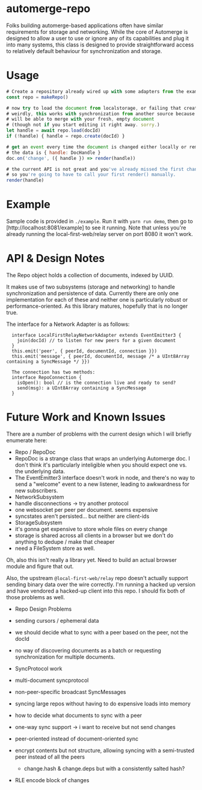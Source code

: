 # automerge-repo

Folks building automerge-based applications often have similar requirements for storage and networking. While the core of Automerge is designed to allow a user to use or ignore any of its capabilities and plug it into many systems, this class is designed to provide straightforward access to relatively default behaviour for synchronization and storage.

# Usage
```js
# Create a repository already wired up with some adapters from the example code
const repo = makeRepo()

# now try to load the document from localstorage, or failing that create a new one
# weirdly, this works with synchronization from another source because the other source
# will be able to merge with your fresh, empty document
# (though not if you start editing it right away. sorry.)
let handle = await repo.load(docId)
if (!handle) { handle = repo.create(docId) }

# get an event every time the document is changed either locally or remotely
# the data is { handle: DocHandle }
doc.on('change', ({ handle }) => render(handle))

# the current API is not great and you've already missed the first change notification by now
# so you're going to have to call your first render() manually.
render(handle)
```

# Example

Sample code is provided in `./example`. Run it with `yarn run demo`, then go to [http://localhost:8081/example] to see it running. Note that unless you're already running the local-first-web/relay server on port 8080 it won't work.

# API & Design Notes

The Repo object holds a collection of documents, indexed by UUID.

It makes use of two subsystems (storage and networking) to handle synchronization and persistence of data. Currently there are only one implementation for each of these and neither one is particularly robust or performance-oriented. As this library matures, hopefully that is no longer true.

The interface for a Network Adapter is as follows:
```
  interface LocalFirstRelayNetworkAdapter extends EventEmitter3 {
    join(docId) // to listen for new peers for a given document
  }
  this.emit('peer', { peerId, documentId, connection }})
  this.emit('message', { peerId, documentId, message /* a UInt8Array containing a SyncMessage */ }})

  The connection has two methods:
  interface RepoConnection {
    isOpen(): bool // is the connection live and ready to send?
    send(msg): a UInt8Array containing a SyncMessage
  }
```

# Future Work and Known Issues

There are a number of problems with the current design which I will briefly enumerate here:
 * Repo / RepoDoc
  * RepoDoc is a strange class that wraps an underlying Automerge doc. I don't think it's particularly inteligible when you should expect one vs. the underlying data.
  * The EventEmitter3 interface doesn't work in node, and there's no way to send a "welcome" event to a new listener, leading to awkwardness for new subscribers.
 * NetworkSubsystem
  * handle disconnections -> try another protocol
  * one websocket per peer per document. seems expensive
  * syncstates aren't persisted... but neither are client-ids
 * StorageSubsystem
  * it's gonna get expensive to store whole files on every change
  * storage is shared across all clients in a browser but we don't do anything to dedupe / make that cheaper
  * need a FileSystem store as well.

Oh, also this isn't really a library yet. Need to build an actual browser module and figure that out.

Also, the upstream `@local-first-web/relay` repo doesn't actually support sending binary data over the wire correctly. I'm running a hacked up version and have vendored a hacked-up client into this repo. I should fix both of those problems as well.

* Repo Design Problems
 * sending cursors / ephemeral data
 * we should decide what to sync with a peer based on the peer, not the docId
 * no way of discovering documents as a batch or requesting synchronization for multiple documents.

* SyncProtocol work
 * multi-document syncprotocol
 * non-peer-specific broadcast SyncMessages
 * syncing large repos without having to do expensive loads into memory
 * how to decide what documents to sync with a peer
 * one-way sync support -> i want to receive but not send changes
 * peer-oriented instead of document-oriented sync
 * encrypt contents but not structure, allowing syncing with a semi-trusted peer instead of all the peers
    * change.hash & change.deps but with a consistently salted hash?
 * RLE encode block of changes
